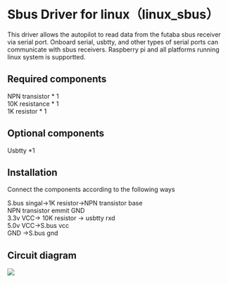 # Sbus Driver for linux（linux_sbus）
This driver allows the autopilot to read data from the futaba sbus receiver via serial port. 
Onboard serial, usbtty, and other types of serial ports can communicate with sbus receivers.
Raspberry pi and  all platforms running linux system is supportted.

## Required components

NPN transistor * 1  
10K resistance * 1  
1K resistor * 1  

## Optional components
Usbtty *1  

## Installation
Connect the components according to the following ways  

S.bus singal->1K resistor->NPN transistor base  
NPN transistor emmit GND  
3.3v  VCC-> 10K resistor -> usbtty rxd  
5.0v  VCC->S.bus vcc  
GND ->S.bus gnd  

## Circuit diagram
![](http://www.playuav.com/uploads/article/20160310/56cf0f65bb1f7437c1618041a30dc308.png)
